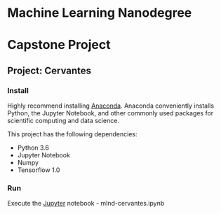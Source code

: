 # Machine Learning Nanodegree
# Capstone Project
## Project: Cervantes

### Install

Highly recommend installing [Anaconda](https://www.continuum.io/downloads). Anaconda conveniently installs Python, the Jupyter Notebook, and other commonly used packages for scientific computing and data science.

This project has the following dependencies:
- Python 3.6
- Jupyter Notebook
- Numpy
- Tensorflow 1.0

### Run 

Execute the [Jupyter](http://jupyter.org/install.html) notebook - mlnd-cervantes.ipynb